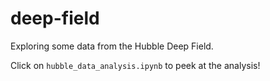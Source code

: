 # deep-field
Exploring some data from the Hubble Deep Field.

Click on `hubble_data_analysis.ipynb` to peek at the analysis!
